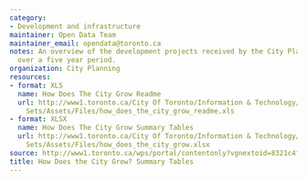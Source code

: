 ```yaml
---
category:
- Development and infrastructure
maintainer: Open Data Team
maintainer_email: opendata@toronto.ca
notes: An overview of the development projects received by the City Planning Division
  over a five year period.
organization: City Planning
resources:
- format: XLS
  name: How Does The City Grow Readme
  url: http://www1.toronto.ca/City Of Toronto/Information & Technology/Open Data/Data
    Sets/Assets/Files/how_does_the_city_grow_readme.xls
- format: XLSX
  name: How Does The City Grow Summary Tables
  url: http://www1.toronto.ca/City Of Toronto/Information & Technology/Open Data/Data
    Sets/Assets/Files/how_does_the_city_grow.xlsx
source: http://www1.toronto.ca/wps/portal/contentonly?vgnextoid=8321c4fdc0b8f310VgnVCM10000071d60f89RCRD&vgnextchannel=1a66e03bb8d1e310VgnVCM10000071d60f89RCRD
title: How Does the City Grow? Summary Tables
---
```

